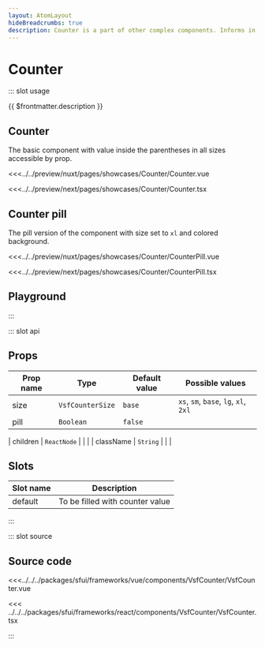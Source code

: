 ```yaml
---
layout: AtomLayout
hideBreadcrumbs: true
description: Counter is a part of other complex components. Informs in numerical (integer) form about the number of elements.
---
```

# Counter

::: slot usage

{{ $frontmatter.description }}

## Counter

The basic component with value inside the parentheses in all sizes accessible by prop. 

<Showcase showcase-name="Counter/Counter">

<!-- vue -->
<<<../../preview/nuxt/pages/showcases/Counter/Counter.vue
<!-- end vue -->
<!-- react -->
<<<../../preview/next/pages/showcases/Counter/Counter.tsx
<!-- end react -->
</Showcase>


## Counter pill

The pill version of the component with size set to `xl` and colored background. 

<Showcase showcase-name="Counter/CounterPill">

<!-- vue -->
<<<../../preview/nuxt/pages/showcases/Counter/CounterPill.vue
<!-- end vue -->
<!-- react -->
<<<../../preview/next/pages/showcases/Counter/CounterPill.tsx
<!-- end react -->
</Showcase>

## Playground

<Generate />

:::

::: slot api
## Props

| Prop name | Type              | Default value | Possible values                       |
|-----------|-------------------|---------------|---------------------------------------|
| size      | `VsfCounterSize` | `base`        | `xs`, `sm`, `base`, `lg`, `xl`, `2xl` |
| pill      | `Boolean`         | `false`       |                                       |
<!-- react -->
| children  | `ReactNode`       |               |                                       |
| className | `String`          |               |                                       |
<!-- end react -->

<!-- vue -->
## Slots

| Slot name |            Description            |
| --------- | :-------------------------------: |
| default   | To be filled with counter value   |
<!-- end vue -->

:::

::: slot source
## Source code

<!-- vue -->
<<<../../../packages/sfui/frameworks/vue/components/VsfCounter/VsfCounter.vue
<!-- end vue -->
<!-- react -->
<<< ../../../packages/sfui/frameworks/react/components/VsfCounter/VsfCounter.tsx
<!-- end react -->

:::
